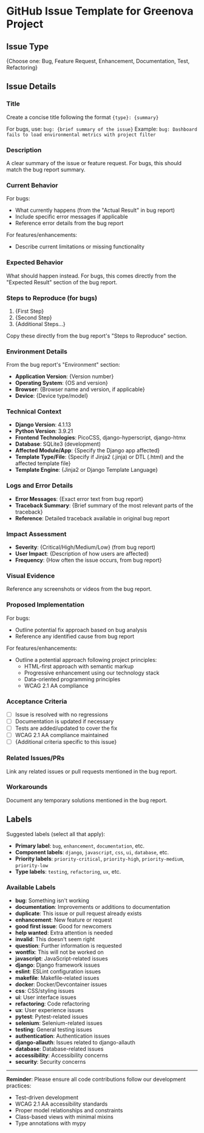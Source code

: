 # GitHub Issue Template for Greenova Project

## Issue Type

{Choose one: Bug, Feature Request, Enhancement, Documentation, Test,
Refactoring}

## Issue Details

### Title

Create a concise title following the format `{type}: {summary}`

For bugs, use: `bug: {brief summary of the issue}` Example:
`bug: Dashboard fails to load environmental metrics with project filter`

### Description

A clear summary of the issue or feature request. For bugs, this should match
the bug report summary.

### Current Behavior

For bugs:

- What currently happens (from the "Actual Result" in bug report)
- Include specific error messages if applicable
- Reference error details from the bug report

For features/enhancements:

- Describe current limitations or missing functionality

### Expected Behavior

What should happen instead. For bugs, this comes directly from the "Expected
Result" section of the bug report.

### Steps to Reproduce (for bugs)

1. {First Step}
2. {Second Step}
3. {Additional Steps...}

Copy these directly from the bug report's "Steps to Reproduce" section.

### Environment Details

From the bug report's "Environment" section:

- **Application Version**: {Version number}
- **Operating System**: {OS and version}
- **Browser**: {Browser name and version, if applicable}
- **Device**: {Device type/model}

### Technical Context

- **Django Version**: 4.1.13
- **Python Version**: 3.9.21
- **Frontend Technologies**: PicoCSS, django-hyperscript, django-htmx
- **Database**: SQLite3 (development)
- **Affected Module/App**: {Specify the Django app affected}
- **Template Type/File**: {Specify if Jinja2 (.jinja) or DTL (.html) and the
  affected template file}
- **Template Engine**: {Jinja2 or Django Template Language}

### Logs and Error Details

- **Error Messages**: {Exact error text from bug report}
- **Traceback Summary**: {Brief summary of the most relevant parts of the
  traceback}
- **Reference**: Detailed traceback available in original bug report

### Impact Assessment

- **Severity**: {Critical/High/Medium/Low} (from bug report)
- **User Impact**: {Description of how users are affected}
- **Frequency**: {How often the issue occurs, from bug report}

### Visual Evidence

Reference any screenshots or videos from the bug report.

### Proposed Implementation

For bugs:

- Outline potential fix approach based on bug analysis
- Reference any identified cause from bug report

For features/enhancements:

- Outline a potential approach following project principles:
  - HTML-first approach with semantic markup
  - Progressive enhancement using our technology stack
  - Data-oriented programming principles
  - WCAG 2.1 AA compliance

### Acceptance Criteria

- [ ] Issue is resolved with no regressions
- [ ] Documentation is updated if necessary
- [ ] Tests are added/updated to cover the fix
- [ ] WCAG 2.1 AA compliance maintained
- [ ] {Additional criteria specific to this issue}

### Related Issues/PRs

Link any related issues or pull requests mentioned in the bug report.

### Workarounds

Document any temporary solutions mentioned in the bug report.

## Labels

Suggested labels (select all that apply):

- **Primary label**: `bug`, `enhancement`, `documentation`, etc.
- **Component labels**: `django`, `javascript`, `css`, `ui`, `database`, etc.
- **Priority labels**: `priority-critical`, `priority-high`, `priority-medium`,
  `priority-low`
- **Type labels**: `testing`, `refactoring`, `ux`, etc.

### Available Labels

- **bug**: Something isn't working
- **documentation**: Improvements or additions to documentation
- **duplicate**: This issue or pull request already exists
- **enhancement**: New feature or request
- **good first issue**: Good for newcomers
- **help wanted**: Extra attention is needed
- **invalid**: This doesn't seem right
- **question**: Further information is requested
- **wontfix**: This will not be worked on
- **javascript**: JavaScript-related issues
- **django**: Django framework issues
- **eslint**: ESLint configuration issues
- **makefile**: Makefile-related issues
- **docker**: Docker/Devcontainer issues
- **css**: CSS/styling issues
- **ui**: User interface issues
- **refactoring**: Code refactoring
- **ux**: User experience issues
- **pytest**: Pytest-related issues
- **selenium**: Selenium-related issues
- **testing**: General testing issues
- **authentication**: Authentication issues
- **django-allauth**: Issues related to django-allauth
- **database**: Database-related issues
- **accessibility**: Accessibility concerns
- **security**: Security concerns

---

**Reminder**: Please ensure all code contributions follow our development
practices:

- Test-driven development
- WCAG 2.1 AA accessibility standards
- Proper model relationships and constraints
- Class-based views with minimal mixins
- Type annotations with mypy
